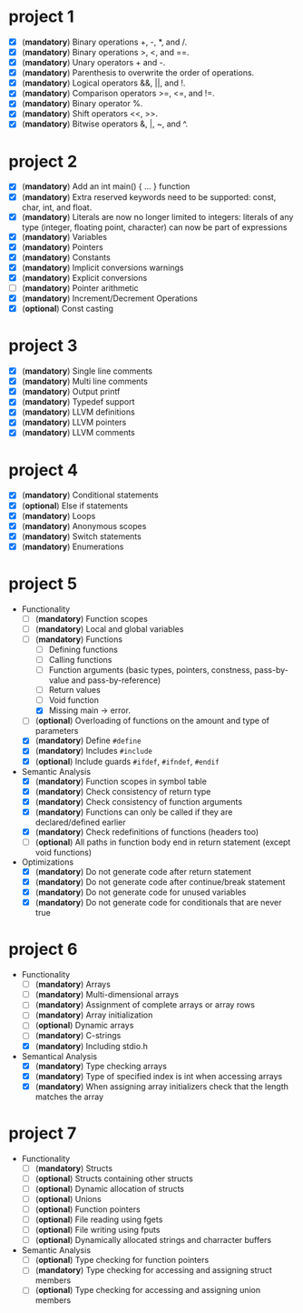 # project 1

- [x] (**mandatory**) Binary operations +, -, *, and /.
- [x] (**mandatory**) Binary operations >, <, and ==.
- [x] (**mandatory**) Unary operators + and -.
- [x] (**mandatory**) Parenthesis to overwrite the order of operations.
- [x] (**mandatory**) Logical operators &&, ||, and !.
- [x] (**mandatory**) Comparison operators >=, <=, and !=.
- [x] (**mandatory**) Binary operator %.
- [x] (**mandatory**) Shift operators <<, >>.
- [x] (**mandatory**) Bitwise operators &, |, ~, and ^.

# project 2

- [x] (**mandatory**) Add an int main() { ... } function
- [x] (**mandatory**) Extra reserved keywords need to be supported: const, char, int, and float.
- [x] (**mandatory**) Literals are now no longer limited to integers: literals of any type (integer, floating point,
  character) can now be part of expressions
- [x] (**mandatory**) Variables
- [x] (**mandatory**) Pointers
- [x] (**mandatory**) Constants
- [x] (**mandatory**) Implicit conversions warnings
- [x] (**mandatory**) Explicit conversions
- [ ] (**mandatory**) Pointer arithmetic
- [x] (**mandatory**) Increment/Decrement Operations
- [x] (**optional**) Const casting

# project 3

- [x] (**mandatory**) Single line comments
- [x] (**mandatory**) Multi line comments
- [x] (**mandatory**) Output printf
- [x] (**mandatory**) Typedef support
- [x] (**mandatory**) LLVM definitions
- [x] (**mandatory**) LLVM pointers
- [x] (**mandatory**) LLVM comments

# project 4

- [x] (**mandatory**) Conditional statements
- [x] (**optional**) Else if statements
- [x] (**mandatory**) Loops
- [x] (**mandatory**) Anonymous scopes
- [x] (**mandatory**) Switch statements
- [x] (**mandatory**) Enumerations

# project 5

- Functionality
  - [ ] (**mandatory**) Function scopes
  - [ ] (**mandatory**) Local and global variables
  - [ ] (**mandatory**) Functions
    - [ ] Defining functions
    - [ ] Calling functions
    - [ ] Function arguments (basic types, pointers, constness, pass-by-value and pass-by-reference)
    - [ ] Return values
    - [ ] Void function
    - [x] Missing main -> error.
  - [ ] (**optional**) Overloading of functions on the amount and type of parameters
  - [x] (**mandatory**) Define `#define` 
  - [x] (**mandatory**) Includes `#include`
  - [x] (**optional**) Include guards `#ifdef`, `#ifndef`, `#endif`
- Semantic Analysis
  - [x] (**mandatory**) Function scopes in symbol table
  - [x] (**mandatory**) Check consistency of return type
  - [x] (**mandatory**) Check consistency of function arguments
  - [x] (**mandatory**) Functions can only be called if they are declared/defined earlier
  - [x] (**mandatory**) Check redefinitions of functions (headers too)
  - [ ] (**optional**) All paths in function body end in return statement (except void functions)
- Optimizations
  - [x] (**mandatory**) Do not generate code after return statement
  - [x] (**mandatory**) Do not generate code after continue/break statement
  - [x] (**mandatory**) Do not generate code for unused variables
  - [x] (**mandatory**) Do not generate code for conditionals that are never true

# project 6

- Functionality
  - [ ] (**mandatory**) Arrays
  - [ ] (**mandatory**) Multi-dimensional arrays
  - [ ] (**mandatory**) Assignment of complete arrays or array rows
  - [ ] (**mandatory**) Array initialization
  - [ ] (**optional**) Dynamic arrays
  - [ ] (**mandatory**) C-strings
  - [x] (**mandatory**) Including stdio.h
- Semantical Analysis
  - [x] (**mandatory**) Type checking arrays
  - [x] (**mandatory**) Type of specified index is int when accessing arrays
  - [x] (**mandatory**) When assigning array initializers check that the length matches the array

# project 7

- Functionality
  - [ ] (**mandatory**) Structs
  - [ ] (**optional**) Structs containing other structs
  - [ ] (**optional**) Dynamic allocation of structs
  - [ ] (**optional**) Unions
  - [ ] (**optional**) Function pointers
  - [ ] (**optional**) File reading using fgets
  - [ ] (**optional**) File writing using fputs
  - [ ] (**optional**) Dynamically allocated strings and charracter buffers
- Semantic Analysis
  - [ ] (**optional**) Type checking for function pointers
  - [ ] (**mandatory**) Type checking for accessing and assigning struct members
  - [ ] (**optional**) Type checking for accessing and assigning union members